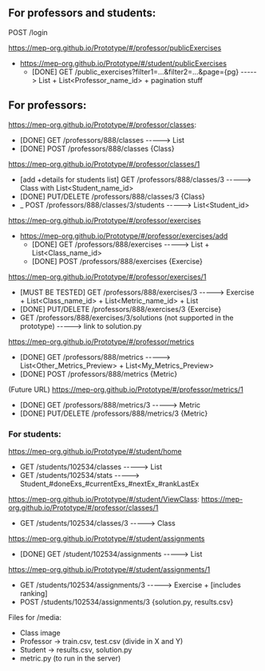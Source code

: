 ## For professors and students:
POST             /login

https://mep-org.github.io/Prototype/#/professor/publicExercises
+ https://mep-org.github.io/Prototype/#/student/publicExercises
  - [DONE] GET              /public_exercises?filter1=...&filter2=...&page={pg} -----> List<ExercisePreview> + List<Professor_name_id> + pagination stuff


## For professors:
https://mep-org.github.io/Prototype/#/professor/classes:
  - [DONE] GET         /professors/888/classes -----> List<ClassPreview>
  - [DONE] POST        /professors/888/classes        {Class}

https://mep-org.github.io/Prototype/#/professor/classes/1
  - [add +details for students list] GET          /professors/888/classes/3 -----> Class with List<Student_name_id>
  - [DONE]                           PUT/DELETE   /professors/888/classes/3        {Class}
  - _                                POST         /professors/888/classes/3/students -----> List<Student_id>

https://mep-org.github.io/Prototype/#/professor/exercises
+ https://mep-org.github.io/Prototype/#/professor/exercises/add
  - [DONE] GET         /professors/888/exercises -----> List<ExercisePreview> + List<Class_name_id>
  - [DONE] POST        /professors/888/exercises        {Exercise}

https://mep-org.github.io/Prototype/#/professor/exercises/1
  - [MUST BE TESTED] GET              /professors/888/exercises/3 -----> Exercise + List<Class_name_id> + List<Metric_name_id> + List<Result>
  - [DONE]           PUT/DELETE       /professors/888/exercises/3     {Exercise}
  - GET              /professors/888/exercises/3/solutions (not supported in the prototype) -----> link to solution.py

https://mep-org.github.io/Prototype/#/professor/metrics
  - [DONE] GET              /professors/888/metrics -----> List<Other_Metrics_Preview> + List<My_Metrics_Preview>
  - [DONE] POST             /professors/888/metrics        {Metric}

(Future URL) https://mep-org.github.io/Prototype/#/professor/metrics/1
  - [DONE] GET              /professors/888/metrics/3 -----> Metric
  - [DONE] PUT/DELETE       /professors/888/metrics/3     {Metric}


### For students:
https://mep-org.github.io/Prototype/#/student/home
- GET              /students/102534/classes -----> List<ClassPreview>
- GET              /students/102534/stats -----> Student_#doneExs_#currentExs_#nextEx_#rankLastEx

https://mep-org.github.io/Prototype/#/student/ViewClass:
https://mep-org.github.io/Prototype/#/professor/classes/1
  - GET              /students/102534/classes/3 -----> Class

https://mep-org.github.io/Prototype/#/student/assignments
- [DONE] GET              /student/102534/assignments -----> List<ExercisePreview>

https://mep-org.github.io/Prototype/#/student/assignments/1
  - GET              /students/102534/assignments/3 -----> Exercise + [includes ranking]
  - POST             /students/102534/assignments/3    {solution.py, results.csv}


Files for /media:
- Class image
- Professor -> train.csv, test.csv (divide in X and Y)
- Student -> results.csv, solution.py
- metric.py (to run in the server)